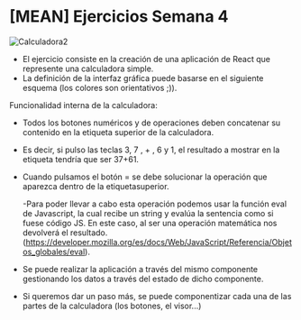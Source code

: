 # [MEAN] Ejercicios Semana 4

![Calculadora2](https://user-images.githubusercontent.com/44214019/114753075-59d85f00-9d57-11eb-8cb9-e84faad2ef6b.png)

- El ejercicio consiste en la creación de una aplicación de React que represente una calculadora simple.
- La definición de la interfaz gráfica puede basarse en el siguiente esquema (los colores son orientativos ;)).

Funcionalidad interna de la calculadora:
- Todos los botones numéricos y de operaciones deben concatenar su contenido en la etiqueta superior de la calculadora.

- Es decir, si pulso las teclas 3, 7 , + , 6 y 1, el resultado a mostrar en la etiqueta tendría que ser 37+61.

- Cuando pulsamos el botón = se debe solucionar la operación que aparezca dentro de la etiquetasuperior.

    -Para poder llevar a cabo esta operación podemos usar la función eval de Javascript, la cual 
    recibe un string y evalúa la sentencia como si fuese código JS. En este caso, al ser una
    operación matemática nos devolverá el resultado.
    (https://developer.mozilla.org/es/docs/Web/JavaScript/Referencia/Objetos_globales/eval).

- Se puede realizar la aplicación a través del mismo componente gestionando los datos a través del estado de
dicho componente.
- Si queremos dar un paso más, se puede componentizar cada una de las partes de la calculadora (los
botones, el visor...)
